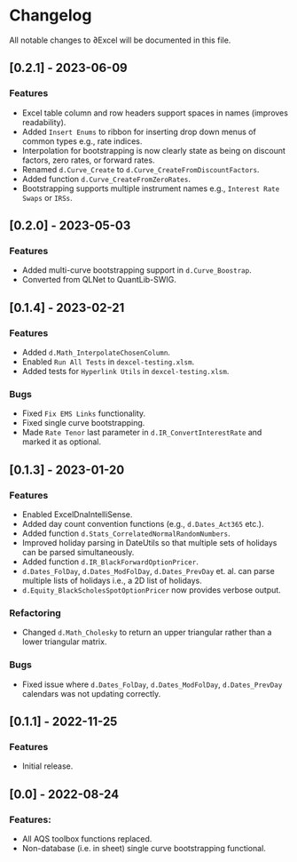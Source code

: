 # Changelog
All notable changes to ∂Excel will be documented in this file.

## [0.2.1] - 2023-06-09
### Features
- Excel table column and row headers support spaces in names (improves readability).
- Added ``Insert Enums`` to ribbon for inserting drop down menus of common types e.g., rate indices.
- Interpolation for bootstrapping is now clearly state as being on discount factors, zero rates, or forward rates.
- Renamed ``d.Curve_Create`` to ``d.Curve_CreateFromDiscountFactors``.
- Added function ``d.Curve_CreateFromZeroRates``.
- Bootstrapping supports multiple instrument names e.g., ``Interest Rate Swaps`` or ``IRSs``.

## [0.2.0] - 2023-05-03
### Features
- Added multi-curve bootstrapping support in ``d.Curve_Boostrap``.
- Converted from QLNet to QuantLib-SWIG.

## [0.1.4] - 2023-02-21
### Features
- Added ``d.Math_InterpolateChosenColumn``.
- Enabled ``Run All Tests`` in ``dexcel-testing.xlsm``.
- Added tests for ``Hyperlink Utils`` in ``dexcel-testing.xlsm``.

### Bugs
- Fixed ``Fix EMS Links`` functionality.
- Fixed single curve bootstrapping.
- Made ``Rate Tenor`` last parameter in ``d.IR_ConvertInterestRate`` and marked it as optional.

## [0.1.3] - 2023-01-20 
### Features
- Enabled ExcelDnaIntelliSense.
- Added day count convention functions (e.g., ``d.Dates_Act365`` etc.).
- Added function ``d.Stats_CorrelatedNormalRandomNumbers``.
- Improved holiday parsing in DateUtils so that multiple sets of holidays can be parsed simultaneously.
- Added function ``d.IR_BlackForwardOptionPricer``.
- ``d.Dates_FolDay``, ``d.Dates_ModFolDay``, ``d.Dates_PrevDay`` et. al. can parse multiple lists of holidays i.e., a 2D list of holidays.
- ``d.Equity_BlackScholesSpotOptionPricer`` now provides verbose output.

### Refactoring
- Changed ``d.Math_Cholesky`` to return an upper triangular rather than a lower triangular matrix.

### Bugs
- Fixed issue where ``d.Dates_FolDay``, ``d.Dates_ModFolDay``, ``d.Dates_PrevDay`` calendars was not updating correctly.

## [0.1.1] - 2022-11-25
### Features
- Initial release.

## [0.0] - 2022-08-24
### Features:
- All AQS toolbox functions replaced.
- Non-database (i.e. in sheet) single curve bootstrapping functional.
